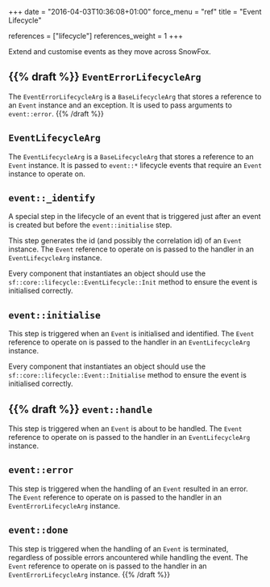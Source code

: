 +++
date = "2016-04-03T10:36:08+01:00"
force_menu = "ref"
title = "Event Lifecycle"

references = ["lifecycle"]
references_weight = 1
+++

Extend and customise events as they move across SnowFox.
<!--more-->


{{% draft %}}
`EventErrorLifecycleArg`
-------------------
The `EventErrorLifecycleArg` is a `BaseLifecycleArg` that stores
a reference to an `Event` instance and an exception.
It is used to pass arguments to `event::error`.
{{% /draft %}}


`EventLifecycleArg`
-------------------
The `EventLifecycleArg` is a `BaseLifecycleArg` that stores
a reference to an `Event` instance.
It is passed to `event::*` lifecycle events that require an
`Event` instance to operate on.


`event::_identify`
-----------------
A special step in the lifecycle of an event that is triggered
just after an event is created but before the `event::initialise`
step.

This step generates the id (and possibly the correlation id) of an
`Event` instance.
The `Event` reference to operate on is passed to the handler in an
`EventLifecycleArg` instance.

Every component that instantiates an object should use the
`sf::core::lifecycle::EventLifecycle::Init` method to ensure the
event is initialised correctly.


`event::initialise`
-------------------
This step is triggered when an `Event` is initialised and identified.
The `Event` reference to operate on is passed to the handler in an
`EventLifecycleArg` instance.

Every component that instantiates an object should use the
`sf::core::lifecycle::Event::Initialise` method to ensure the
event is initialised correctly.


{{% draft %}}
`event::handle`
---------------
This step is triggered when an `Event` is about to be handled.
The `Event` reference to operate on is passed to the handler in an
`EventLifecycleArg` instance.


`event::error`
--------------
This step is triggered when the handling of an `Event` resulted in an error.
The `Event` reference to operate on is passed to the handler in an
`EventErrorLifecycleArg` instance.


`event::done`
-------------
This step is triggered when the handling of an `Event` is terminated,
regardless of possible errors ancountered while handling the event.
The `Event` reference to operate on is passed to the handler in an
`EventErrorLifecycleArg` instance.
{{% /draft %}}
